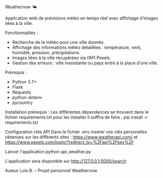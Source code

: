 Weathernow 🌤️

Application web de prévisions météo en temps réel avec affichage d’images liées à la ville.

Fonctionnalités :
- Recherche de la météo pour une ville donnée.
- Affichage des informations météo détaillées : température, vent, humidité, pression, précipitations.
- Images liées à la ville récupérées via l’API Pexels.
- Gestion des erreurs : ville inexistante ou pays entré à la place d’une ville.

Prérequis :
- Python 3.7+
- Flask
- Requests
- python-dotenv
- pycountry

Installation prérequis :
Les différentes dépendances se trouvent dans le fichier requirements.txt pour les installer il suffira de faire :
pip install -r requirements.txt


Configuration clés API
Dans le fichier .env insérer vos clés personelles obtenues sur les différents sites : https://www.weatherapi.com/ et https://www.pexels.com/login/?redirect_to=%2Fapi%2Fkey%2F

Lancer l'application
python api_weather.py

L'application sera disponible sur http://127.0.0.1:5000/search






Auteur
Loïs B. – Projet personnel Weathernow

